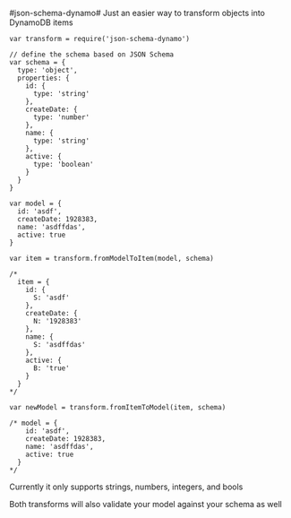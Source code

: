 #json-schema-dynamo#
Just an easier way to transform objects into DynamoDB items

    var transform = require('json-schema-dynamo')

    // define the schema based on JSON Schema
    var schema = {
      type: 'object',
      properties: {
        id: {
          type: 'string'
        },
        createDate: {
          type: 'number'
        },
        name: {
          type: 'string'
        },
        active: {
          type: 'boolean'
        }
      }
    }

    var model = {
      id: 'asdf',
      createDate: 1928383,
      name: 'asdffdas',
      active: true
    }

    var item = transform.fromModelToItem(model, schema)

    /*
      item = {
        id: {
          S: 'asdf'
        },
        createDate: {
          N: '1928383'
        },
        name: {
          S: 'asdffdas'
        },
        active: {
          B: 'true'
        }
      }
    */

    var newModel = transform.fromItemToModel(item, schema)

    /* model = {
        id: 'asdf',
        createDate: 1928383,
        name: 'asdffdas',
        active: true
      }
    */

Currently it only supports strings, numbers, integers, and bools

Both transforms will also validate your model against your schema as well
